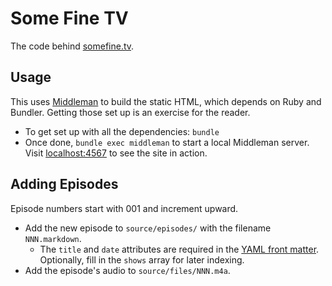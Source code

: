 Some Fine TV
============

The code behind [somefine.tv](http://somefine.tv).

Usage
-----

This uses [Middleman](http://middlemanapp.com) to build the static HTML, which depends on Ruby and Bundler. Getting those set up is an exercise for the reader.

* To get set up with all the dependencies: `bundle`
* Once done, `bundle exec middleman` to start a local Middleman server. Visit [localhost:4567](http://localhost:4567) to see the site in action.

Adding Episodes
---------------

Episode numbers start with 001 and increment upward.

* Add the new episode to `source/episodes/` with the filename `NNN.markdown`.
    * The `title` and `date` attributes are required in the [YAML front matter](https://middlemanapp.com/basics/frontmatter/). Optionally, fill in the `shows` array for later indexing.
* Add the episode's audio to `source/files/NNN.m4a`.
